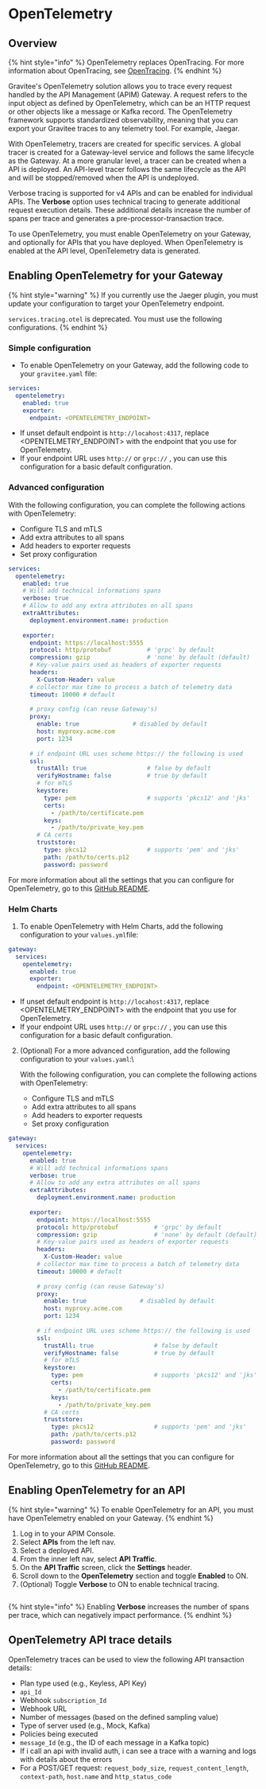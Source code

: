 # OpenTelemetry

## Overview

{% hint style="info" %}
OpenTelemetry replaces OpenTracing. For more information about OpenTracing, see [OpenTracing](https://app.gitbook.com/s/i9IyjWJmsUdoilz8Mqms/using-the-product/using-the-gravitee-api-management-components/general-configuration/opentracing "mention").
{% endhint %}

Gravitee's OpenTelemetry solution allows you to trace every request handled by the API Management (APIM) Gateway. A request refers to the input object as defined by OpenTelemetry, which can be an HTTP request or other objects like a message or Kafka record. The OpenTelemetry framework supports standardized observability, meaning that you can export your Gravitee traces to any telemetry tool. For example, Jaegar.&#x20;

With OpenTelemetry, tracers are created for specific services. A global tracer is created for a Gateway-level service and follows the same lifecycle as the Gateway. At a more granular level, a tracer can be created when a API is deployed. An API-level tracer follows the same lifecycle as the API and will be stopped/removed when the API is undeployed.

Verbose tracing is supported for v4 APIs and can be enabled for individual APIs. The **Verbose** option uses technical tracing to generate additional request execution details. These additional details increase the number of spans per trace and generates a pre-processor-transaction trace.

To use OpenTelemetry, you must enable OpenTelemetry on your Gateway, and optionally for APIs that you have deployed. When OpenTelemetry is enabled at the API level, OpenTelemetry data is generated.&#x20;

## Enabling OpenTelemetry for your Gateway

{% hint style="warning" %}
If you currently use the Jaeger plugin, you must update your configuration to target your OpenTelemetry endpoint.&#x20;

`services.tracing.otel` is deprecated. You must use the following configurations.
{% endhint %}

### Simple configuration

* To enable OpenTelemetry on your Gateway, add the following code to your `gravitee.yaml` file:

```yaml
services:
  opentelemetry:  
    enabled: true
    exporter:
      endpoint: <OPENTELEMETRY_ENDPOINT>
```

* If unset default endpoint is `http://locahost:4317`, replace \<OPENTELMETRY\_ENDPOINT> with the endpoint that you use for OpenTelemetry.&#x20;
* If your endpoint URL uses `http://` or `grpc://` , you can use this configuration for a basic default configuration.

### Advanced configuration

With the following configuration, you can complete the following actions with OpenTelemetry:

* Configure TLS and mTLS
* Add extra attributes to all spans
* Add headers to exporter requests
* Set proxy configuration

```yaml
services:
  opentelemetry:
    enabled: true
    # Will add technical informations spans
    verbose: true
    # Allow to add any extra attributes on all spans
    extraAttributes:
      deployment.environment.name: production
    
    exporter:
      endpoint: https://localhost:5555
      protocol: http/protobuf          # 'grpc' by default
      compression: gzip                # 'none' by default (default)
      # Key-value pairs used as headers of exporter requests
      headers:
        X-Custom-Header: value
      # collector max time to process a batch of telemetry data
      timeout: 10000 # default
      
      # proxy config (can reuse Gateway's)
      proxy:
        enable: true               # disabled by default
        host: myproxy.acme.com
        port: 1234
        
      # if endpoint URL uses scheme https:// the following is used
      ssl:
        trustAll: true                 # false by default
        verifyHostname: false          # true by default
        # for mTLS
        keystore:
          type: pem                    # supports 'pkcs12' and 'jks'
          certs:
            - /path/to/certificate.pem
          keys:
            - /path/to/private_key.pem
        # CA certs
        truststore:
          type: pkcs12                 # supports 'pem' and 'jks'
          path: /path/to/certs.p12
          password: password

```

For more information about all the settings that you can configure for OpenTelemetry, go to this [GitHub README](https://github.com/gravitee-io/gravitee-node/tree/master/gravitee-node-opentelemetry).

### Helm Charts

1. To enable OpenTelemetry with Helm Charts, add the following configuration to your `values.yml`file:

```yaml
gateway:
  services:
    opentelemetry:
      enabled: true
      exporter:
        endpoint: <OPENTELEMETRY_ENDPOINT>
```

* If unset default endpoint is `http://locahost:4317`, replace \<OPENTELMETRY\_ENDPOINT> with the endpoint that you use for OpenTelemetry.&#x20;
* If your endpoint URL uses `http://` or `grpc://` , you can use this configuration for a basic default configuration.

2.  (Optional) For a more advanced configuration, add the following configuration to your `values.yaml`:\


    With the following configuration, you can complete the following actions with OpenTelemetry:

    * Configure TLS and mTLS
    * Add extra attributes to all spans
    * Add headers to exporter requests
    * Set proxy configuration

```yaml
gateway:
  services:
    opentelemetry:
      enabled: true
      # Will add technical informations spans
      verbose: true
      # Allow to add any extra attributes on all spans
      extraAttributes:
        deployment.environment.name: production
      
      exporter:
        endpoint: https://localhost:5555
        protocol: http/protobuf          # 'grpc' by default
        compression: gzip                # 'none' by default (default)
        # Key-value pairs used as headers of exporter requests
        headers:
          X-Custom-Header: value
        # collector max time to process a batch of telemetry data
        timeout: 10000 # default
        
        # proxy config (can reuse Gateway's)
        proxy:
          enable: true               # disabled by default
          host: myproxy.acme.com
          port: 1234
          
        # if endpoint URL uses scheme https:// the following is used
        ssl:
          trustAll: true                 # false by default
          verifyHostname: false          # true by default
          # for mTLS
          keystore:
            type: pem                    # supports 'pkcs12' and 'jks'
            certs:
              - /path/to/certificate.pem
            keys:
              - /path/to/private_key.pem
          # CA certs
          truststore:
            type: pkcs12                 # supports 'pem' and 'jks'
            path: /path/to/certs.p12
            password: password
```

For more information about all the settings that you can configure for OpenTelemetry, go to this [GitHub README](https://github.com/gravitee-io/gravitee-node/tree/master/gravitee-node-opentelemetry).

## Enabling OpenTelemetry for an API

{% hint style="warning" %}
To enable OpenTelemetry for an API, you must have OpenTelemetry enabled on your Gateway.
{% endhint %}

1. Log in to your APIM Console.
2. Select **APIs** from the left nav.
3. Select a deployed API.&#x20;
4. From the inner left nav, select **API Traffic**.
5. On the **API Traffic** screen, click the **Settings** header.
6. Scroll down to the **OpenTelemetry** section and toggle **Enabled** to ON.&#x20;
7. (Optional) Toggle **Verbose** to ON to enable technical tracing.

<figure><img src="../.gitbook/assets/1 otel 1.png" alt=""><figcaption></figcaption></figure>

{% hint style="info" %}
Enabling **Verbose** increases the number of spans per trace, which can negatively impact performance.
{% endhint %}

## OpenTelemetry API trace details

OpenTelemetry traces can be used to view the following API transaction details:

* Plan type used (e.g., Keyless, API Key)
* `api_Id`
* Webhook `subscription_Id`
* Webhook URL
* Number of messages (based on the defined sampling value)
* Type of server used (e.g., Mock, Kafka)
* Policies being executed
* `message_Id` (e.g., the ID of each message in a Kafka topic)
* If i call an api with invalid auth, i can see a trace with a warning and logs with details about the errors
* For a POST/GET request: `request_body_size`, `request_content_length`, `context-path`, `host.name` and `http_status_code`
